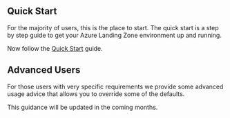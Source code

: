 <!-- markdownlint-disable first-line-h1 -->
## Quick Start

For the majority of users, this is the place to start. The quick start is a step by step guide to get your Azure Landing Zone environment up and running.

Now follow the [Quick Start][wiki_quick_start] guide.

## Advanced Users

For those users with very specific requirements we provide some advanced usage advice that allows you to override some of the defaults.

This guidance will be updated in the coming months.

[//]: # "************************"
[//]: # "INSERT LINK LABELS BELOW"
[//]: # "************************"

[wiki_quick_start]:                                                  %5BUser-Guide%5D-Quick-Start "Wiki - Quick start"
